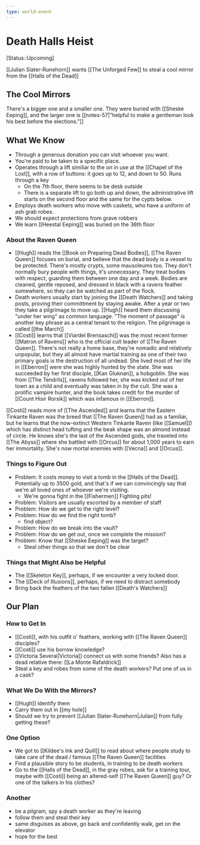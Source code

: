 ```yaml
---
type: world-event
---
```


#  Death Halls Heist
[Status::Upcoming]

[[Julian Slater-Runehorn]] wants [[The Unforged Few]] to steal a cool mirror from the [[Halls of the Dead]]

## The Cool Mirrors
There's a bigger one and a smaller one. They were buried with [[Sheske Eeping]], and the larger one is [[notes-57|"helpful to make a gentleman look his best before the elections."]] 

## What We Know
* Through a generous donation you can visit whoever you want. 
* You're paid to be taken to a specific place.
* Operates through a lift similiar to the on in use at the [[Chapel of the Lost]], with a row of buttons: it goes up to 12, and down to 50. Runs through a key
	 * On the 7th floor, there seems to be desk outside
	 * There is a separate lift to go both up and down, the administrative lift starts on the second floor and the same for the cypts below.
* Employs death workers who move with caskets, who have a uniform of ash grab robes.
* We should expect protections from grave robbers
* We learn [[Heestal Eeping]] was buried on the 36th floor

### About the Raven Queen
* [[Hugh]] reads the [[Book on Preparing Dead Bodies]], [[The Raven Queen]] focuses on burial, and believe that the dead body is a vessel to be protected. There's mostly crypts, some mausoleums too. They don't normally bury people with things, it's unnecessary. They treat bodies with respect, guarding them between one day and a week. Bodies are cleaned, gentle reposed, and dressed in black with a ravens feather somewhere, so they can be watched as part of the flock. 
* Death workers usually start by joining the [[Death Watchers]] and taking posts, proving their committment by staying awake. After a year or two they take a pilgrimage to move up. [[Hugh]] heard them discussing "under her wing" as common language. "The moment of passage" is another key phrase as a central tenant to the religion. The pilgrimage is called [[the March]]
* [[Costi]] learns that [[Viardel Brensaschi]] was the most recent former [[Matron of Ravens]] who is the official cult leader of [[The Raven Queen]]. There's not really a home base, they're nomadic and relatively unpopular, but they all almost have martial training as one of their two primary goals is the destruction of all undead. She lived most of her life in [[Eberron]] were she was highly hunted by the state. She was succeeded by her first disciple, [[Kan Gluknan]], a hobgoblin. She was from [[The Tendrils]], ravens followed her, she was kicked out of her town as a child and eventually was taken in by the cult. She was a prolific vampire hunter, and the book takes credit for the murder of [[Count Hisir Rorsik]] which was infamous in [[Eberron]]. 

[[Costi]] reads more of [[The Ascended]] and learns that the Eastern Tinkante Raven was the breed that [[The Raven Queen]] had as a familiar, but he learns that the now-extinct Western Tinkante Raven (like [[Samuel]]) which has distinct head tufting and the beak shape was an almond instead of circle. He knows she's the last of the Ascended gods, she traveled into [[The Abyss]] where she battled with [[Orcus]] for about 1,000 years to earn her immortality. She's now mortal enemies with [[Vecna]] and [[Orcus]]. 

### Things to Figure Out
* Problem:  It costs money to visit a tomb in the [[Halls of the Dead]]. Potentially up to 3500 gold, and that's if we can convincingly say that we're all loved ones of whoever we're visiting. 
	* We're gonna fight in the [[Fishermen]] Fighting pits!
* Problem: Visitors are usually escorted by a member of staff
* Problem: How do we get to the right level?
* Problem: How do we find the right tomb?
	* find object? 
* Problem: How do we break into the vault?
* Problem: How do we get out, once we complete the mission?
* Problem: Know that [[Sheske Eeping]] was the target?
	* Steal other things so that we don't be clear

### Things that Might Also be Helpful
* The [[Skeleton Key]], perhaps, if we encounter a very locked door.
* The [[Deck of Illusions]], perhaps, if we need to distract somebody
* Bring back the feathers of the two fallen [[Death's Watchers]] 

## Our Plan

### How to Get In
* [[Costi]], with his outfit o' feathers, working with [[The Raven Queen]] disciples?
* [[Costi]] use his borrow knowledge?
* [[Victoria Several|Victoria]] connect us with some friends? Also has a dead relative there:  [[La Monte Rafaldrick]]
* Steal a key and robes from some of the death workers? Put one of us in a cask? 

### What We Do With the Mirrors?
* [[Hugh]] identify them 
* Carry them out in [[my hole]]
* Should we try to prevent [[Julian Slater-Runehorn|Julian]] from fully getting these? 

### One Option
* We got to [[Kildee's Ink and Quill]] to read about where people study to take care of the dead / famous [[The Raven Queen]] facilities
* Find a plausible story to be students, in training to be death workers
* Go to the [[Halls of the Dead]], in the gray robes, ask for a training tour, maybe with [[Costi]] being an altered-self [[The Raven Queen]] guy? Or one of the talkers in his clothes? 

### Another 
* be a pilgram, spy a death worker as they're leaving
* follow them and steal their key
* same disguises as above, go back and confidently walk, get on the elevator
* hope for the best